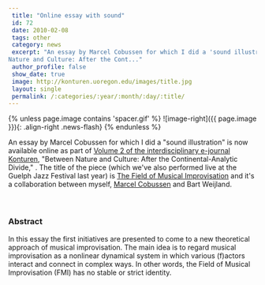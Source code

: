 ```yaml
---
 title: "Online essay with sound"
 id: 72
 date: 2010-02-08
 tags: other
 category: news
 excerpt: "An essay by Marcel Cobussen for which I did a 'sound illustration' is now available online as part of Volume 2 of the interdisciplinary e-journal Konturen, 'Between
Nature and Culture: After the Cont..."
 author_profile: false
 show_date: true
 image: http://konturen.uoregon.edu/images/title.jpg
 layout: single
 permalink: /:categories/:year/:month/:day/:title/
---
```

{% unless page.image contains 'spacer.gif' %}
   ![image-right]({{ page.image }}){: .align-right .news-flash}
{% endunless %}

An essay by Marcel Cobussen for which I did a "sound illustration" is now available online as part of <a href="">Volume 2 of the interdisciplinary e-journal Konturen</a>, "Between
Nature and Culture: After the Continental-Analytic Divide," . The title of the piece (which we've also performed live at the Guelph Jazz Festival last year) is <a href="http://musicalimprovisation.free.fr/index.php">The Field of Musical Improvisation</a> and it's a collaboration between myself, <a href="http://www.cobussen.com/">Marcel Cobussen</a> and Bart Weijland.
<br />
<br /><br />
<h3>Abstract</h3>



In this essay the first initiatives are presented to come to a new theoretical approach of musical improvisation. The main idea is to regard musical improvisation as a nonlinear dynamical system in which various (f)actors interact and connect in complex ways. In other words, the Field of Musical Improvisation (FMI) has no stable or strict identity.


